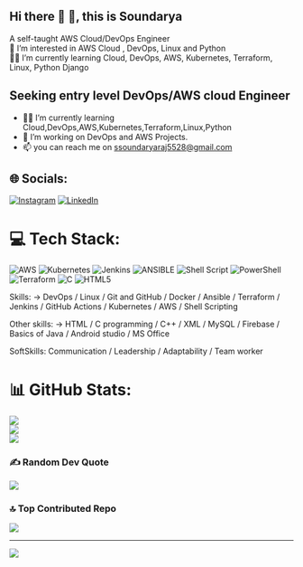 ## Hi there 👋 👋, this is Soundarya

A self-taught AWS Cloud/DevOps Engineer<br>👀 I’m interested in AWS Cloud , DevOps, Linux and Python<br>👨‍🎓 I’m currently learning Cloud, DevOps, AWS, Kubernetes, Terraform, Linux, Python Django

## Seeking entry level DevOps/AWS cloud Engineer
- 👨‍🎓 I’m currently learning Cloud,DevOps,AWS,Kubernetes,Terraform,Linux,Python
- 🔭 I’m working on DevOps and AWS Projects.
- 📫 you can reach me on ssoundaryaraj5528@gmail.com

## 🌐 Socials:
[![Instagram](https://img.shields.io/badge/Instagram-%23E4405F.svg?logo=Instagram&logoColor=white)](https://instagram.com/https://www.instagram.com/.soun_darya._) [![LinkedIn](https://img.shields.io/badge/LinkedIn-%230077B5.svg?logo=linkedin&logoColor=white)](https://linkedin.com/in/https://www.linkedin.com/in/soundarya-g5/) 

# 💻 Tech Stack:
![AWS](https://img.shields.io/badge/AWS-%23FF9900.svg?style=flat&logo=amazon-aws&logoColor=white) ![Kubernetes](https://img.shields.io/badge/kubernetes-%23326ce5.svg?style=flat&logo=kubernetes&logoColor=white) ![Jenkins](https://img.shields.io/badge/jenkins-%232C5263.svg?style=flat&logo=jenkins&logoColor=white) ![ANSIBLE](https://img.shields.io/badge/ansible-%231A1918.svg?style=flat&logo=ansible&logoColor=white) ![Shell Script](https://img.shields.io/badge/shell_script-%23121011.svg?style=flat&logo=gnu-bash&logoColor=white) ![PowerShell](https://img.shields.io/badge/PowerShell-%235391FE.svg?style=flat&logo=powershell&logoColor=white) ![Terraform](https://img.shields.io/badge/terraform-%235835CC.svg?style=flat&logo=terraform&logoColor=white) ![C](https://img.shields.io/badge/c-%2300599C.svg?style=flat&logo=c&logoColor=white) ![HTML5](https://img.shields.io/badge/html5-%23E34F26.svg?style=flat&logo=html5&logoColor=white)

Skills: -> DevOps / Linux / Git and GitHub / Docker / Ansible / Terraform / Jenkins / GitHub Actions / Kubernetes / AWS / Shell Scripting

Other skills: -> HTML / C programming / C++ / XML / MySQL / Firebase / Basics of Java / Android studio / MS Office

SoftSkills: Communication / Leadership / Adaptability / Team worker
# 📊 GitHub Stats:
![](https://github-readme-stats.vercel.app/api?username=Soundarya-55&theme=radical&hide_border=false&include_all_commits=false&count_private=false)<br/>
![](https://github-readme-streak-stats.herokuapp.com/?user=Soundarya-55&theme=radical&hide_border=false)<br/>
![](https://github-readme-stats.vercel.app/api/top-langs/?username=Soundarya-55&theme=radical&hide_border=false&include_all_commits=false&count_private=false&layout=compact)

### ✍️ Random Dev Quote
![](https://quotes-github-readme.vercel.app/api?type=horizontal&theme=merko)

### 🔝 Top Contributed Repo
![](https://github-contributor-stats.vercel.app/api?username=Soundarya-55&limit=5&theme=chalk&combine_all_yearly_contributions=true)

---
[![](https://visitcount.itsvg.in/api?id=Soundarya-55&icon=0&color=0)](https://visitcount.itsvg.in)

<!-- Proudly created with GPRM ( https://gprm.itsvg.in ) -->

<!--
**Soundarya-55/Soundarya-55** is a ✨ _special_ ✨ repository because its `README.md` (this file) appears on your GitHub profile.

Here are some ideas to get you started:

- 🔭 I’m currently working on ...
- 🌱 I’m currently learning ...
- 👯 I’m looking to collaborate on ...
- 🤔 I’m looking for help with ...
- 💬 Ask me about ...
- 📫 How to reach me: ...
- 😄 Pronouns: ...
- ⚡ Fun fact: ...
-->
